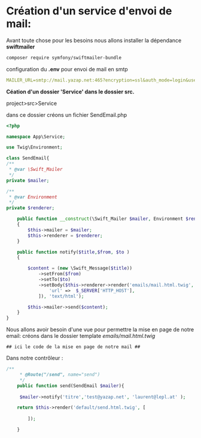 # Création d'un service d'envoi de mail:

Avant toute chose pour les besoins nous allons installer la dépendance **swiftmailer**

```bash
composer require symfony/swiftmailer-bundle
```

configuration du **.env** pour envoi de mail en smtp

```yaml
MAILER_URL=smtp://mail.yazap.net:465?encryption=ssl&auth_mode=login&username=test@yazap.net&password=*mot*de*passe*
```

**Céation d'un dossier 'Service' dans le dossier src.**

project>src>Service

dans ce dossier créons un fichier SendEmail.php

```php
<?php 

namespace App\Service;

use Twig\Environment;

class SendEmail{
/**
 * @var \Swift_Mailer
 */
private $mailer;

/**
 * @var Environment
 */
private $renderer;

    public function __construct(\Swift_Mailer $mailer, Environment $renderer)
    {
        $this->mailer = $mailer;
        $this->renderer = $renderer;
    }

    public function notify($title,$from, $to )
    {

        $content = (new \Swift_Message($title))
            ->setFrom($from)
            ->setTo($to)
            ->setBody($this->renderer->render('emails/mail.html.twig', [
                'url' =>  $_SERVER['HTTP_HOST'],
            ]), 'text/html');

        $this->mailer->send($content);
    }
}
```
Nous allons avoir besoin d'une vue pour permettre la mise en page de notre email:
créons dans le dossier template _emails/mail.html.twig_

```
## ici le code de la mise en page de notre mail ##

```

Dans notre contrôleur :

```php
/**
     * @Route("/send", name="send")
     */
    public function send(SendEmail $mailer){
        
     $mailer->notify('titre','test@yazap.net', 'laurent@lepl.at' );

    return $this->render('default/send.html.twig', [
            
        ]);

    }
 ```
 


